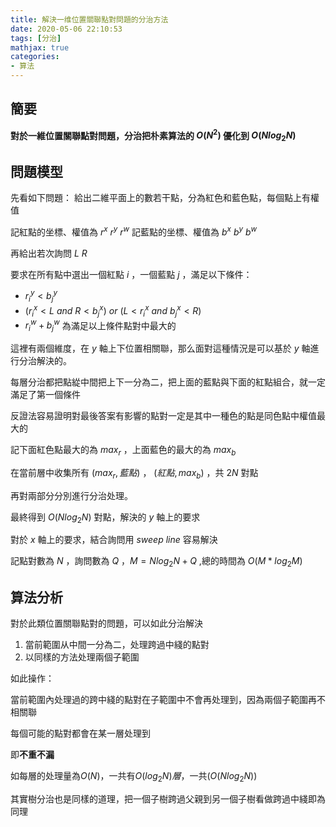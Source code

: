 ```yaml
---
title: 解決一维位置關聯點對問題的分治方法
date: 2020-05-06 22:10:53
tags: [分治]
mathjax: true
categories:
- 算法
---
```


## 簡要

**對於一維位置關聯點對問題，分治把朴素算法的 $O(N^2)$ 優化到 $O(Nlog_2N)$**
<!--more-->
## 問題模型

先看如下問題：
給出二維平面上的數若干點，分為紅色和藍色點，每個點上有權值

記紅點的坐標、權值為 $r^x\ r^y\ r^w$ 
記藍點的坐標、權值為 $b^x\ b^y\ b^w$ 

再給出若次詢問 $L\ R$

要求在所有點中選出一個紅點 $i$ ，一個藍點 $j$ ，滿足以下條件：

* $r^y_i <b^y_j$
* $(r^x_i<L\ and\ R<b^x_j)\ or\ (L<r^x_i\ and\ b^x_j<R)$
* $r^w_i+b^w_j$ 為滿足以上條件點對中最大的

這裡有兩個維度，在 $y$ 軸上下位置相關聯，那么面對這種情況是可以基於 $y$ 軸進行分治解決的。

每層分治都把點緃中間把上下一分為二，把上面的藍點與下面的紅點組合，就一定滿足了第一個條件

反證法容易證明對最後答案有影響的點對一定是其中一種色的點是同色點中權值最大的

記下面紅色點最大的為 $max_r$ ，上面藍色的最大的為 $max_b$

在當前層中收集所有 $(max_r,藍點)$ ， $(紅點,max_b)$ ，共 $2N$ 對點

再對兩部分分別進行分治处理。

最終得到 $O(Nlog_2N)$ 對點，解決的 $y$ 軸上的要求

對於 $x$ 軸上的要求，結合詢問用 *sweep line* 容易解決

記點對數為 $N$ ，詢問數為 $Q$ ，$M=Nlog_2N+Q$ ,總的時間為 $O(M*log_2M)$

## 算法分析

對於此類位置關聯點對的問題，可以如此分治解決

1. 當前範圍从中間一分為二，处理跨過中綫的點對
2. 以同樣的方法处理兩個子範圍

如此操作：

當前範圍內处理過的跨中綫的點對在子範圍中不會再处理到，因為兩個子範圍再不相關聯

每個可能的點對都會在某一層处理到

即**不重不漏**

如每層的处理量為$O(N)$，一共有$O(log_2N)層$，一共$(O(Nlog_2N))$

其實樹分治也是同樣的道理，把一個子樹跨過父親到另一個子樹看做跨過中綫即為同理